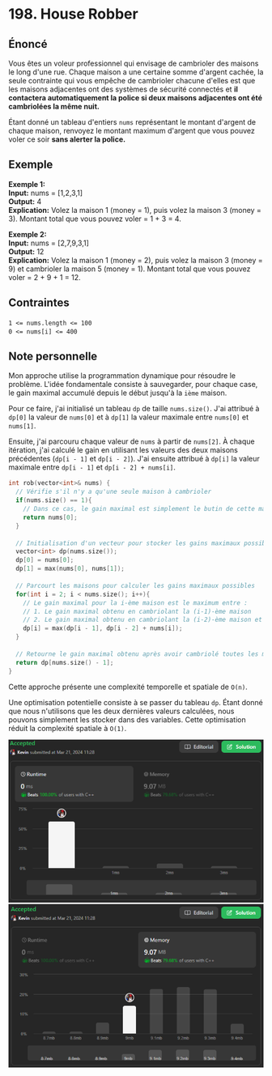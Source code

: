 # 198. House Robber

## Énoncé

Vous êtes un voleur professionnel qui envisage de cambrioler des maisons le long d'une rue. Chaque maison a une certaine somme d'argent cachée, la seule contrainte qui vous empêche de cambrioler chacune d'elles est que les maisons adjacentes ont des systèmes de sécurité connectés et **il contactera automatiquement la police si deux maisons adjacentes ont été cambriolées la même nuit.**

Étant donné un tableau d'entiers `nums` représentant le montant d'argent de chaque maison, renvoyez le montant maximum d'argent que vous pouvez voler ce soir **sans alerter la police.**

## Exemple

**Exemple 1:**  
**Input:** nums = [1,2,3,1]  
**Output:** 4  
**Explication:** Volez la maison 1 (money = 1), puis volez la maison 3 (money = 3).
Montant total que vous pouvez voler = 1 + 3 = 4.

**Exemple 2:**  
**Input:** nums = [2,7,9,3,1]  
**Output:** 12  
**Explication:** Volez la maison 1 (money = 2), puis volez la maison 3 (money = 9) et cambrioler la maison 5 (money = 1).
Montant total que vous pouvez voler = 2 + 9 + 1 = 12.

## Contraintes

`1 <= nums.length <= 100`  
`0 <= nums[i] <= 400`

## Note personnelle

Mon approche utilise la programmation dynamique pour résoudre le problème.
L'idée fondamentale consiste à sauvegarder, pour chaque case, le gain maximal accumulé depuis le début jusqu'à la `ième` maison.

Pour ce faire, j'ai initialisé un tableau `dp` de taille `nums.size()`.
J'ai attribué à `dp[0]` la valeur de `nums[0]` et à `dp[1]` la valeur maximale entre `nums[0]` et `nums[1]`.

Ensuite, j'ai parcouru chaque valeur de `nums` à partir de `nums[2]`.
À chaque itération, j'ai calculé le gain en utilisant les valeurs des deux maisons précédentes (`dp[i - 1]` et `dp[i - 2]`). J'ai ensuite attribué à `dp[i]` la valeur maximale entre `dp[i - 1]` et `dp[i - 2] + nums[i]`.

```cpp
int rob(vector<int>& nums) {
  // Vérifie s'il n'y a qu'une seule maison à cambrioler
  if(nums.size() == 1){
    // Dans ce cas, le gain maximal est simplement le butin de cette maison
    return nums[0];
  }

  // Initialisation d'un vecteur pour stocker les gains maximaux possibles
  vector<int> dp(nums.size());
  dp[0] = nums[0];
  dp[1] = max(nums[0], nums[1]);

  // Parcourt les maisons pour calculer les gains maximaux possibles
  for(int i = 2; i < nums.size(); i++){
    // Le gain maximal pour la i-ème maison est le maximum entre :
    // 1. Le gain maximal obtenu en cambriolant la (i-1)-ème maison
    // 2. Le gain maximal obtenu en cambriolant la (i-2)-ème maison et en ajoutant le butin de la i-ème maison
    dp[i] = max(dp[i - 1], dp[i - 2] + nums[i]);
  }

  // Retourne le gain maximal obtenu après avoir cambriolé toutes les maisons
  return dp[nums.size() - 1];
}
```

Cette approche présente une complexité temporelle et spatiale de `O(n)`.

Une optimisation potentielle consiste à se passer du tableau `dp`. Étant donné que nous n'utilisons que les deux dernières valeurs calculées, nous pouvons simplement les stocker dans des variables. Cette optimisation réduit la complexité spatiale à `O(1)`.

<img src="./imgs/runtime.png"/>
<img src="./imgs/memory.png"/>
